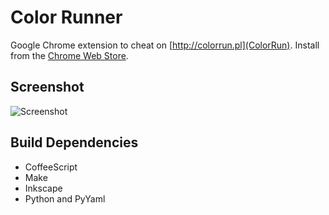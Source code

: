 Color Runner
============

Google Chrome extension to cheat on [http://colorrun.pl](ColorRun). Install from the
[Chrome Web Store](https://chrome.google.com/webstore/detail/color-runner/fhcjloibeegjnfionmmdenpahahpdamb).

Screenshot
----------
![Screenshot](https://raw.github.com/rraval/color-runner/master/screenshot.png)

Build Dependencies
------------------

- CoffeeScript
- Make
- Inkscape
- Python and PyYaml
